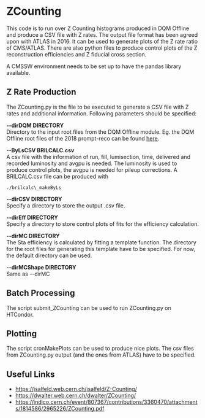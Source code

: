 # ZCounting

This code is to run over Z Counting histograms produced in DQM Offline and produce a CSV file with Z rates. 
The output file format has been agreed upon with ATLAS in 2016. 
It can be used to generate plots of the Z rate ratio of CMS/ATLAS. 
There are also python files to produce control plots of the Z reconstruction efficiencies and Z fiducial cross section.

A CMSSW environment needs to be set up to have the pandas library available.

## Z Rate Production
The ZCounting.py is the file to be executed to generate a CSV file with Z rates and additional information. 
Following parameters should be specified:

**--dirDQM DIRECTORY**\
Directory to the input root files from the DQM Offline module. 
Eg. the DQM Offline root files of the 2018 prompt-reco can be found [here](https://cmsweb.cern.ch/dqm/offline/data/browse/ROOT/OfflineData/Run2018/SingleMuon/).

**--ByLsCSV BRILCALC.csv**\
A csv file with the information of run, fill, lumisection, time, delivered and recorded luminosity and avgpu is needed. The luminosity is used to produce control plots, the avgpu is needed for pileup corrections. A BRILCALC.csv file can be produced with 
```
./brilcalc\_makeByLs
```

**--dirCSV DIRECTORY**\
Specify a directory to store the output .csv file.

**--dirEff DIRECTORY**\
Specify a directory to store control plots of fits for the efficiency calculation.

**--dirMC DIRECTORY**\
The Sta efficiency is calculated by fitting a template function. The directory for the root files for generating this template have to be specified. For now, the default directory can be used.

**--dirMCShape DIRECTORY**\
Same as --dirMC

## Batch Processing
The script submit\_ZCounting can be used to run ZCounting.py on HTCondor.

## Plotting
The script cronMakePlots can be used to produce nice plots. The csv files from ZCounting.py output (and the ones from ATLAS) have to be specified. 


## Useful Links
- https://jsalfeld.web.cern.ch/jsalfeld/Z-Counting/
- https://dwalter.web.cern.ch/dwalter/ZCounting/
- https://indico.cern.ch/event/807367/contributions/3360470/attachments/1814586/2965226/ZCounting.pdf
